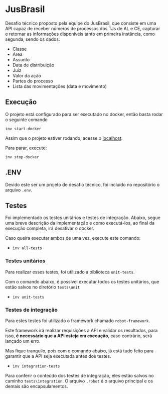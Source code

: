 # JusBrasil
Desafio técnico proposto pela equipe do JusBrasil, que consiste em uma API capaz de receber números de processos dos TJs de AL e CE, capturar e retornar as informações disponíveis tanto em primeira instância, como segunda, sendo os dados:
- Classe 
- Area 
- Assunto 
- Data de distribuição 
- Juíz 
- Valor da ação 
- Partes do processo 
- Lista das movimentações (data e movimento)

## Execução
O projeto está configurado para ser executado no docker, então basta rodar o seguinte comando
```shell
inv start-docker
```
Assim que o projeto estiver rodando, acesse o [localhost](http://127.0.0.1:8000).

Para parar, execute:
```shell
inv stop-docker
```

## .ENV
Devido este ser um projeto de desafio técnico, foi incluído no repositório o arquivo `.env`.

## Testes
Foi implementado os testes unitários e testes de integração.
Abaixo, segue uma breve descrição da implementação e como executá-los, ao final da execução completa, irá desativar o docker.

Caso queira executar ambos de uma vez, execute este comando:
- ```shell
  inv all-tests
    ```
### Testes unitários
Para realizar esses testes, foi utilizado a biblioteca `unit-tests`.

Com o comando abaixo, é possível executar todos os testes unitários, que estão salvos no diretório `tests\unit`
- ```shell
  inv unit-tests
    ```
  
### Testes de integração
Para estes testes foi utilizado o framework chamado `robot-framework`.

Este framework irá realizar requisições a API e validar os resultados, para isso, **é necessário que a API esteja em execução**, caso contrário, será lançado um erro.

Mas fique tranquilo, pois com o comando abaixo, já está tudo feito para garantir que a API seja executada antes dos testes.
- ```shell
  inv integration-tests
    ```
  
Para conferir o conteúdo dos testes de integração, eles estão salvos no caminho `tests\integration`.
O arquivo `.robot` é o arquivo principal e os demais são encapsulamentos.
